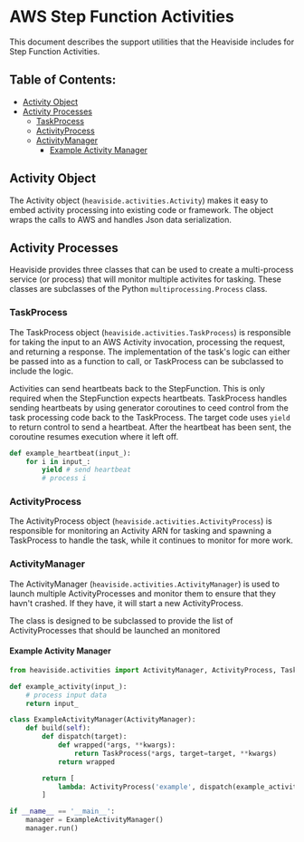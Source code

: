 # AWS Step Function Activities

This document describes the support utilities that the Heaviside includes for
Step Function Activities.

## Table of Contents:

* [Activity Object](#Activity-Object)
* [Activity Processes](#Activity-Processes)
  - [TaskProcess](#TaskProcess)
  - [ActivityProcess](#ActivityProcess)
  - [ActivityManager](#ActivityManager)
    - [Example Activity Manager](#Example-Activity-Manager)

## Activity Object

The Activity object (`heaviside.activities.Activity`) makes it easy to embed
activity processing into existing code or framework. The object wraps the calls
to AWS and handles Json data serialization.

## Activity Processes

Heaviside provides three classes that can be used to create a multi-process
service (or process) that will monitor multiple activites for tasking. These
classes are subclasses of the Python `multiprocessing.Process` class.

### TaskProcess

The TaskProcess object (`heaviside.activities.TaskProcess`) is responsible for
taking the input to an AWS Activity invocation, processing the request, and
returning a response. The implementation of the task's logic can either be
passed into as a function to call, or TaskProcess can be subclassed to include
the logic.

Activities can send heartbeats back to the StepFunction. This is only required
when the StepFunction expects heartbeats. TaskProcess handles sending heartbeats
by using generator coroutines to ceed control from the task processing code back
to the TaskProcess. The target code uses `yield` to return control to send a
heartbeat. After the heartbeat has been sent, the coroutine resumes execution
where it left off.

```python
def example_heartbeat(input_):
    for i in input_:
        yield # send heartbeat
        # process i
```

### ActivityProcess

The ActivityProcess object (`heaviside.activities.ActivityProcess`) is
responsible for monitoring an Activity ARN for tasking and spawning a
TaskProcess to handle the task, while it continues to monitor for more
work.

### ActivityManager

The ActivityManager (`heaviside.activities.ActivityManager`) is used to launch
multiple ActivityProcesses and monitor them to ensure that they havn't crashed.
If they have, it will start a new ActivityProcess.

The class is designed to be subclassed to provide the list of ActivityProcesses
that should be launched an monitored

#### Example Activity Manager

```python
from heaviside.activities import ActivityManager, ActivityProcess, TaskProcess

def example_activity(input_):
    # process input data
    return input_

class ExampleActivityManager(ActivityManager):
    def build(self):
        def dispatch(target):
            def wrapped(*args, **kwargs):
                return TaskProcess(*args, target=target, **kwargs)
            return wrapped

        return [
            lambda: ActivityProcess('example', dispatch(example_activity)),
        ]

if __name__ == '__main__':
    manager = ExampleActivityManager()
    manager.run()
```
